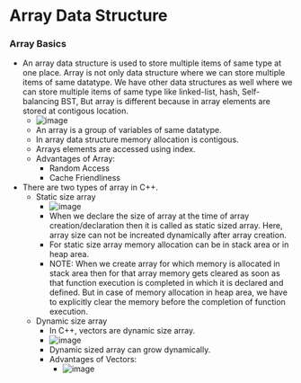 # Array Data Structure

### Array Basics

- An array data structure is used to store multiple items of same type at one place. Array is not only data structure where we can store multiple items of same datatype. We have other data structures as well where we can store multiple items of same type like linked-list, hash, Self-balancing BST, But array is different because in array elements are stored at contigous location.
  - ![image](https://github.com/shubham-156760530/DSA-Questions/assets/59314528/87fe1d6b-9d27-486a-9168-5c4d2aa03224)
  - An array is a group of variables of same datatype.
  - In array data structure memory allocation is contigous.
  - Arrays elements are accessed using index.
  - Advantages of Array:
    - Random Access
    - Cache Friendliness
- There are two types of array in C++.
  - Static size array
    - ![image](https://github.com/shubham-156760530/DSA-Questions/assets/59314528/cd6eab04-4dfe-4a02-bd4f-869b32147d42)
    - When we declare the size of array at the time of array creation/declaration then it is called as static sized array. Here, array size can not be increated dynamically after array creation.
    - For static size array memory allocation can be in stack area or in heap area.
    - NOTE: When we create array for which memory is allocated in stack area then for that array memory gets cleared as soon as that function execution is completed in which it is declared and defined. But in case of memory allocation in heap area, we have to explicitly clear the memory before the completion of function execution.
  - Dynamic size array
    - In C++, vectors are dynamic size array.
    - ![image](https://github.com/shubham-156760530/DSA-Questions/assets/59314528/c9194757-5acc-40fd-9ff6-749cf5e261f4)
    - Dynamic sized array can grow dynamically.
    - Advantages of Vectors:
      - ![image](https://github.com/shubham-156760530/DSA-Questions/assets/59314528/668aafc4-10bf-456b-9564-f35b8730547d)


